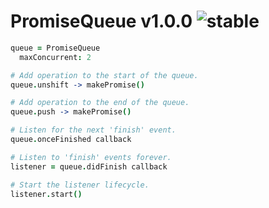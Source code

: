 
# PromiseQueue v1.0.0 ![stable](https://img.shields.io/badge/stability-stable-4EBA0F.svg?style=flat)

```coffee
queue = PromiseQueue
  maxConcurrent: 2

# Add operation to the start of the queue.
queue.unshift -> makePromise()

# Add operation to the end of the queue.
queue.push -> makePromise()

# Listen for the next 'finish' event.
queue.onceFinished callback

# Listen to 'finish' events forever.
listener = queue.didFinish callback

# Start the listener lifecycle.
listener.start()
```
